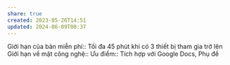 ```yaml
---
share: true
created: 2023-05-26T14:51
updated: 2024-06-09T00:37
---
```

Giới hạn của bản miễn phí:: Tối đa 45 phút khi có 3 thiết bị tham gia trở lên
Giới hạn về mặt công nghệ:: 
Ưu điểm:: Tích hợp với Google Docs, Phụ đề

